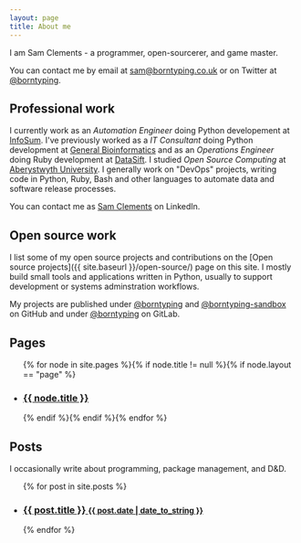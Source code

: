 ```yaml
---
layout: page
title: About me
---
```


I am Sam Clements - a programmer, open-sourcerer, and game master.

You can contact me by email at [sam@borntyping.co.uk][email] or on Twitter at [@borntyping][twitter].

## Professional work

I currently work as an _Automation Engineer_ doing Python developement at [InfoSum][is].
I've previously worked as a *IT Consultant* doing Python development at [General Bioinformatics][gb]
and as an *Operations Engineer* doing Ruby development at [DataSift][ds].
I studied *Open Source Computing* at [Aberystwyth University][au].
I generally work on "DevOps" projects, writing code in Python, Ruby, Bash and other languages to automate data and software release processes.

You can contact me as [Sam Clements][linkedin] on LinkedIn.

## Open source work

I list some of my open source projects and contributions on the [Open source projects]({{ site.baseurl }}/open-source/) page on this site.
I mostly build small tools and applications written in Python, usually to support development or systems adminstration workflows.

My projects are published under [@borntyping][github] and [@borntyping-sandbox][github-sandbox] on GitHub and under [@borntyping][gitlab] on GitLab.

## Pages

<ul class="related-posts">
{% for node in site.pages %}{% if node.title != null %}{% if node.layout == "page" %}
  <li><h3><a href="{{ node.url }}">{{ node.title }}</a></h3></li>
{% endif %}{% endif %}{% endfor %}
</ul>

## Posts

I occasionally write about programming, package management, and D&D.

<ul class="related-posts">
{% for post in site.posts %}
  <li>
    <h3>
      <a href="{{ post.url }}">
        {{ post.title }}
        <small>{{ post.date | date_to_string }}</small>
      </a>
    </h3>
  </li>
{% endfor %}
</ul>

[au]: http://www.aber.ac.uk/en/
[dm]: https://en.wikipedia.org/wiki/Dungeon_Master
[ds]: http://datasift.com/
[gb]: https://www.generalbioinformatics.com/
[is]: https://www.infosum.com/

[github]: https://github.com/borntyping/
[github-sandbox]: https://github.com/borntyping-sandbox/
[gitlab]: https://gitlab.com/borntyping/
[email]: mailto:sam@borntyping.co.uk
[twitter]: https://twitter.com/borntyping
[linkedin]: https://www.linkedin.com/in/borntyping/
